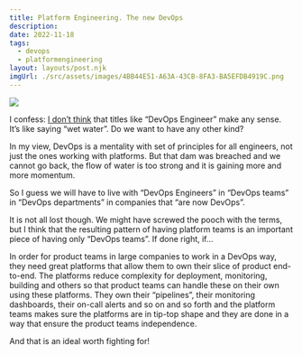 ```yaml
---
title: Platform Engineering. The new DevOps
description: 
date: 2022-11-18
tags:
  - devops
  - platformengineering
layout: layouts/post.njk
imgUrl: ./src/assets/images/4BB44E51-A63A-43CB-8FA3-BA5EFDB4919C.png
---
```


![](/img/4BB44E51-A63A-43CB-8FA3-BA5EFDB4919C.png)

I confess: [I don’t think](https://alexchiri.blog/posts/2022-11-10-i-dreamed-about-devops/) that titles like “DevOps Engineer” make any sense. It’s like saying “wet water”. Do we want to have any other kind?

In my view, DevOps is a mentality with set of principles for all engineers, not just the ones working with platforms. But that dam was breached and we cannot go back, the flow of water is too strong and it is gaining more and more momentum.

So I guess we will have to live with “DevOps Engineers” in  “DevOps teams” in “DevOps departments” in companies that “are now DevOps”.

It is not all lost though. We might have screwed the pooch with the terms, but I think that the resulting pattern of having platform teams is an important piece of having only “DevOps teams”. If done right, if…

In order for product teams in large companies to work in a DevOps way, they need great platforms that allow them to own their slice of product end-to-end. The platforms reduce complexity for deployment, monitoring, building and others so that product teams can handle these on their own using these platforms. They own their “pipelines”, their monitoring dashboards, their on-call alerts and so on and so forth and the platform teams makes sure the platforms are in tip-top shape and they are done in a way that ensure the product teams independence.

And that is an ideal worth fighting for! 